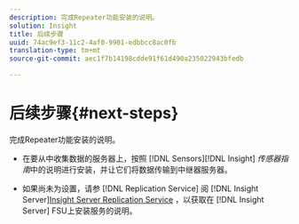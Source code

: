 ```yaml
---
description: 完成Repeater功能安装的说明。
solution: Insight
title: 后续步骤
uuid: 74ac9ef3-11c2-4af0-9901-edbbcc8ac0fb
translation-type: tm+mt
source-git-commit: aec1f7b14198cdde91f61d490a235022943bfedb

---
```



# 后续步骤{#next-steps}

完成Repeater功能安装的说明。

* 在要从中收集数据的服务器上，按照 [!DNL Sensors][!DNL Insight] *传感器指南*中的说明进行安装，并让它们将数据传输到中继器服务器。

* 如果尚未为设置，请参 [!DNL Replication Service] 阅 [!DNL Insight Server][Insight Server Replication Service](../../../../home/c-inst-svr/c-ins-svr-rep-svc/c-ins-svr-rep-svc.md#concept-926e654e80d943a0b6ac44a82a510d92) ，以获取在 [!DNL Insight Server] FSU上安装服务的说明。

